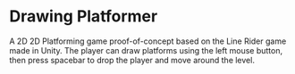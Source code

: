 # Drawing Platformer

A 2D 2D Platforming game proof-of-concept based on the Line Rider game made in Unity. The player can draw platforms using the left mouse button, then press spacebar to drop the player and move around the level.